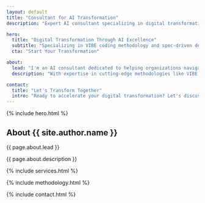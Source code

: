 ```yaml
---
layout: default
title: "Consultant for AI Transformation"
description: "Expert AI consultant specializing in digital transformation, VIBE coding methodology, and spec-driven development. Transform your business with AI-powered solutions, custom implementation strategies, and cutting-edge technology integration."

hero:
  title: "Digital Transformation Through AI Excellence"
  subtitle: "Specializing in VIBE coding methodology and spec-driven development to accelerate your AI journey"
  cta: "Start Your Transformation"

about:
  lead: "I'm an AI consultant dedicated to helping organizations navigate their digital transformation journey with precision and innovation."
  description: "With expertise in cutting-edge methodologies like VIBE coding and spec-driven development, I bridge the gap between AI potential and business reality, delivering solutions that are not just innovative, but sustainable and scalable."

contact:
  title: "Let's Transform Together"
  intro: "Ready to accelerate your digital transformation? Let's discuss how VIBE coding and spec-driven development can revolutionize your AI initiatives."
---
```


{% include hero.html %}

<section id="about" class="section">
    <div class="container">
        <h2 class="section-title">About {{ site.author.name }}</h2>
        <div class="about-content">
            <p class="lead">{{ page.about.lead }}</p>
            <p>{{ page.about.description }}</p>
        </div>
    </div>
</section>

{% include services.html %}

{% include methodology.html %}

{% include contact.html %}